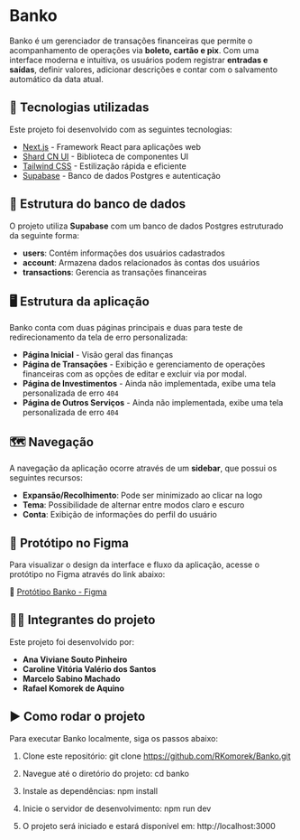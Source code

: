 # Banko

Banko é um gerenciador de transações financeiras que permite o acompanhamento de operações via **boleto, cartão e pix**. Com uma interface moderna e intuitiva, os usuários podem registrar **entradas e saídas**, definir valores, adicionar descrições e contar com o salvamento automático da data atual.

## 🚀 Tecnologias utilizadas

Este projeto foi desenvolvido com as seguintes tecnologias:

- [Next.js](https://nextjs.org/) - Framework React para aplicações web
- [Shard CN UI](https://ui.shadcn.com/) - Biblioteca de componentes UI
- [Tailwind CSS](https://tailwindcss.com/) - Estilização rápida e eficiente
- [Supabase](https://supabase.com/) - Banco de dados Postgres e autenticação

## 📂 Estrutura do banco de dados

O projeto utiliza **Supabase** com um banco de dados Postgres estruturado da seguinte forma:

- **users**: Contém informações dos usuários cadastrados
- **account**: Armazena dados relacionados às contas dos usuários
- **transactions**: Gerencia as transações financeiras

## 🖥️ Estrutura da aplicação

Banko conta com duas páginas principais e duas para teste de redirecionamento da tela de erro personalizada:

- **Página Inicial** - Visão geral das finanças
- **Página de Transações** - Exibição e gerenciamento de operações financeiras com as opções de editar e excluir via por modal.
- **Página de Investimentos** - Ainda não implementada, exibe uma tela personalizada de erro `404`
- **Página de Outros Serviços** - Ainda não implementada, exibe uma tela personalizada de erro `404`

## 🗺️ Navegação

A navegação da aplicação ocorre através de um **sidebar**, que possui os seguintes recursos:

- **Expansão/Recolhimento**: Pode ser minimizado ao clicar na logo
- **Tema**: Possibilidade de alternar entre modos claro e escuro
- **Conta**: Exibição de informações do perfil do usuário

## 🎨 Protótipo no Figma

Para visualizar o design da interface e fluxo da aplicação, acesse o protótipo no Figma através do link abaixo:

🔗 [Protótipo Banko - Figma](https://www.figma.com/design/kST3RFJBwiKfNEdj03AwoY/Banko?node-id=1-3&t=6hVAH0v1dPyq3262-1)

## 🧑‍💻 Integrantes do projeto

Este projeto foi desenvolvido por:

- **Ana Viviane Souto Pinheiro**
- **Caroline Vitória Valério dos Santos**
- **Marcelo Sabino Machado**
- **Rafael Komorek de Aquino**

## ▶️ Como rodar o projeto

Para executar Banko localmente, siga os passos abaixo:

1. Clone este repositório:
  git clone https://github.com/RKomorek/Banko.git
  
2. Navegue até o diretório do projeto:
  cd banko
  
3. Instale as dependências:
  npm install
  

4. Inicie o servidor de desenvolvimento:
  npm run dev

5. O projeto será iniciado e estará disponível em:
  http://localhost:3000